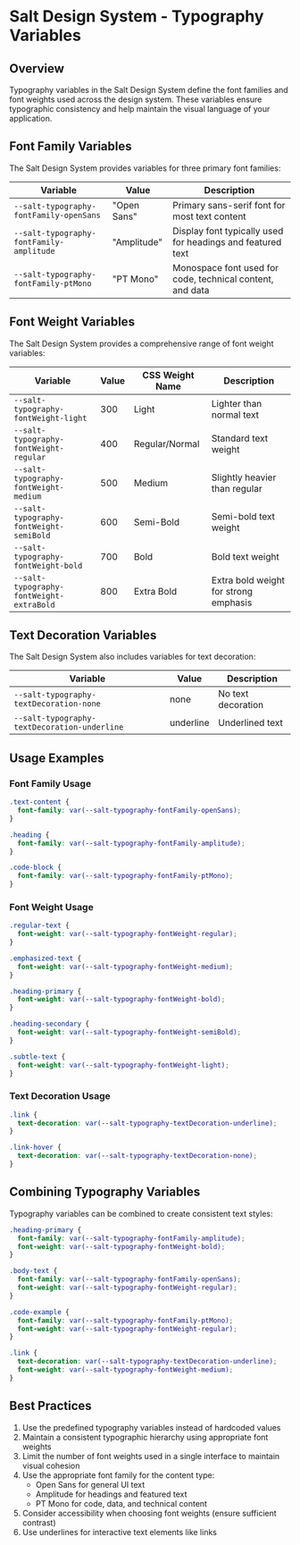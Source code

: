 # Salt Design System - Typography Variables

## Overview

Typography variables in the Salt Design System define the font families and font weights used across the design system. These variables ensure typographic consistency and help maintain the visual language of your application.

## Font Family Variables

The Salt Design System provides variables for three primary font families:

| Variable | Value | Description |
|----------|-------|-------------|
| `--salt-typography-fontFamily-openSans` | "Open Sans" | Primary sans-serif font for most text content |
| `--salt-typography-fontFamily-amplitude` | "Amplitude" | Display font typically used for headings and featured text |
| `--salt-typography-fontFamily-ptMono` | "PT Mono" | Monospace font used for code, technical content, and data |

## Font Weight Variables

The Salt Design System provides a comprehensive range of font weight variables:

| Variable | Value | CSS Weight Name | Description |
|----------|-------|----------------|-------------|
| `--salt-typography-fontWeight-light` | 300 | Light | Lighter than normal text |
| `--salt-typography-fontWeight-regular` | 400 | Regular/Normal | Standard text weight |
| `--salt-typography-fontWeight-medium` | 500 | Medium | Slightly heavier than regular |
| `--salt-typography-fontWeight-semiBold` | 600 | Semi-Bold | Semi-bold text weight |
| `--salt-typography-fontWeight-bold` | 700 | Bold | Bold text weight |
| `--salt-typography-fontWeight-extraBold` | 800 | Extra Bold | Extra bold weight for strong emphasis |

## Text Decoration Variables

The Salt Design System also includes variables for text decoration:

| Variable | Value | Description |
|----------|-------|-------------|
| `--salt-typography-textDecoration-none` | none | No text decoration |
| `--salt-typography-textDecoration-underline` | underline | Underlined text |

## Usage Examples

### Font Family Usage

```css
.text-content {
  font-family: var(--salt-typography-fontFamily-openSans);
}

.heading {
  font-family: var(--salt-typography-fontFamily-amplitude);
}

.code-block {
  font-family: var(--salt-typography-fontFamily-ptMono);
}
```

### Font Weight Usage

```css
.regular-text {
  font-weight: var(--salt-typography-fontWeight-regular);
}

.emphasized-text {
  font-weight: var(--salt-typography-fontWeight-medium);
}

.heading-primary {
  font-weight: var(--salt-typography-fontWeight-bold);
}

.heading-secondary {
  font-weight: var(--salt-typography-fontWeight-semiBold);
}

.subtle-text {
  font-weight: var(--salt-typography-fontWeight-light);
}
```

### Text Decoration Usage

```css
.link {
  text-decoration: var(--salt-typography-textDecoration-underline);
}

.link-hover {
  text-decoration: var(--salt-typography-textDecoration-none);
}
```

## Combining Typography Variables

Typography variables can be combined to create consistent text styles:

```css
.heading-primary {
  font-family: var(--salt-typography-fontFamily-amplitude);
  font-weight: var(--salt-typography-fontWeight-bold);
}

.body-text {
  font-family: var(--salt-typography-fontFamily-openSans);
  font-weight: var(--salt-typography-fontWeight-regular);
}

.code-example {
  font-family: var(--salt-typography-fontFamily-ptMono);
  font-weight: var(--salt-typography-fontWeight-regular);
}

.link {
  text-decoration: var(--salt-typography-textDecoration-underline);
  font-weight: var(--salt-typography-fontWeight-medium);
}
```

## Best Practices

1. Use the predefined typography variables instead of hardcoded values
2. Maintain a consistent typographic hierarchy using appropriate font weights
3. Limit the number of font weights used in a single interface to maintain visual cohesion
4. Use the appropriate font family for the content type:
   - Open Sans for general UI text
   - Amplitude for headings and featured text
   - PT Mono for code, data, and technical content
5. Consider accessibility when choosing font weights (ensure sufficient contrast)
6. Use underlines for interactive text elements like links 